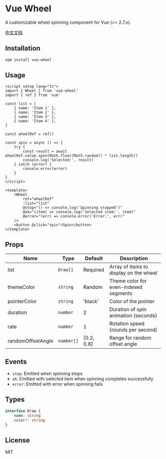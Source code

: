 # Vue Wheel

A customizable wheel spinning component for Vue (>= 2.7.x).

[中文文档](./README-ZH-CN.md)

## Installation

```bash
npm install vue-wheel
```

## Usage

```vue
<script setup lang="ts">
import { Wheel } from 'vue-wheel'
import { ref } from 'vue'

const list = [
    { name: 'Item 1' },
    { name: 'Item 2' },
    { name: 'Item 3' },
    { name: 'Item 4' },
]

const wheelRef = ref()

const spin = async () => {
    try {
        const result = await wheelRef.value.spin(Math.floor(Math.random() * list.length))
        console.log('Selected:', result)
    } catch (error) {
        console.error(error)
    }
}
</script>

<template>
    <Wheel
        ref="wheelRef"
        :list="list"
        @stop="() => console.log('Spinning stopped')"
        @ok="(item) => console.log('Selected item:', item)"
        @error="(err) => console.error('Error:', err)"
    />
    <button @click="spin">Spin</button>
</template>
```

## Props

| Name | Type | Default | Description |
|------|------|---------|-------------|
| list | `Draw[]` | Required | Array of items to display on the wheel |
| themeColor | `string` | Random | Theme color for even-indexed segments |
| pointerColor | `string` | 'black' | Color of the pointer |
| duration | `number` | 2 | Duration of spin animation (seconds) |
| rate | `number` | 1 | Rotation speed (rounds per second) |
| randomOffsetAngle | `number[]` | [0.2, 0.8] | Range for random offset angle |

## Events

- `stop`: Emitted when spinning stops
- `ok`: Emitted with selected item when spinning completes successfully
- `error`: Emitted with error when spinning fails

## Types

```typescript
interface Draw {
    name: string
    color?: string
}
```

## License

MIT